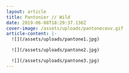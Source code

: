 ```yaml
---
layout: article
title: Pantonier // Wild
date: 2019-06-08T18:29:37.136Z
cover-image: /assets/uploads/pantonecouv.gif
article-content: |-
  ![](/assets/uploads/pantone1.jpg)

  ![](/assets/uploads/pantone2.jpg)

  ![](/assets/uploads/pantone3.jpg)
---
```


